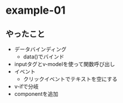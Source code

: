 # example-01

## やったこと
* データバインディング
    * data()でバインド
* inputタグとv-modelを使って関数呼び出し
* イベント
    * クリックイベントでテキストを空にする
* v-ifで分岐
* componentを追加